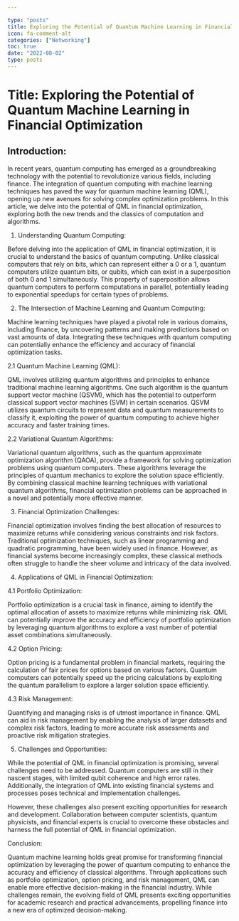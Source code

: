 ```yaml
---

type: "posts"
title: Exploring the Potential of Quantum Machine Learning in Financial Optimization
icon: fa-comment-alt
categories: ["Networking"]
toc: true
date: "2022-08-02"
type: posts
---
```





# Title: Exploring the Potential of Quantum Machine Learning in Financial Optimization

## Introduction:

In recent years, quantum computing has emerged as a groundbreaking technology with the potential to revolutionize various fields, including finance. The integration of quantum computing with machine learning techniques has paved the way for quantum machine learning (QML), opening up new avenues for solving complex optimization problems. In this article, we delve into the potential of QML in financial optimization, exploring both the new trends and the classics of computation and algorithms.

1. Understanding Quantum Computing:

Before delving into the application of QML in financial optimization, it is crucial to understand the basics of quantum computing. Unlike classical computers that rely on bits, which can represent either a 0 or a 1, quantum computers utilize quantum bits, or qubits, which can exist in a superposition of both 0 and 1 simultaneously. This property of superposition allows quantum computers to perform computations in parallel, potentially leading to exponential speedups for certain types of problems.

2. The Intersection of Machine Learning and Quantum Computing:

Machine learning techniques have played a pivotal role in various domains, including finance, by uncovering patterns and making predictions based on vast amounts of data. Integrating these techniques with quantum computing can potentially enhance the efficiency and accuracy of financial optimization tasks.

2.1 Quantum Machine Learning (QML):

QML involves utilizing quantum algorithms and principles to enhance traditional machine learning algorithms. One such algorithm is the quantum support vector machine (QSVM), which has the potential to outperform classical support vector machines (SVM) in certain scenarios. QSVM utilizes quantum circuits to represent data and quantum measurements to classify it, exploiting the power of quantum computing to achieve higher accuracy and faster training times.

2.2 Variational Quantum Algorithms:

Variational quantum algorithms, such as the quantum approximate optimization algorithm (QAOA), provide a framework for solving optimization problems using quantum computers. These algorithms leverage the principles of quantum mechanics to explore the solution space efficiently. By combining classical machine learning techniques with variational quantum algorithms, financial optimization problems can be approached in a novel and potentially more effective manner.

3. Financial Optimization Challenges:

Financial optimization involves finding the best allocation of resources to maximize returns while considering various constraints and risk factors. Traditional optimization techniques, such as linear programming and quadratic programming, have been widely used in finance. However, as financial systems become increasingly complex, these classical methods often struggle to handle the sheer volume and intricacy of the data involved.

4. Applications of QML in Financial Optimization:

4.1 Portfolio Optimization:

Portfolio optimization is a crucial task in finance, aiming to identify the optimal allocation of assets to maximize returns while minimizing risk. QML can potentially improve the accuracy and efficiency of portfolio optimization by leveraging quantum algorithms to explore a vast number of potential asset combinations simultaneously.

4.2 Option Pricing:

Option pricing is a fundamental problem in financial markets, requiring the calculation of fair prices for options based on various factors. Quantum computers can potentially speed up the pricing calculations by exploiting the quantum parallelism to explore a larger solution space efficiently.

4.3 Risk Management:

Quantifying and managing risks is of utmost importance in finance. QML can aid in risk management by enabling the analysis of larger datasets and complex risk factors, leading to more accurate risk assessments and proactive risk mitigation strategies.

5. Challenges and Opportunities:

While the potential of QML in financial optimization is promising, several challenges need to be addressed. Quantum computers are still in their nascent stages, with limited qubit coherence and high error rates. Additionally, the integration of QML into existing financial systems and processes poses technical and implementation challenges.

However, these challenges also present exciting opportunities for research and development. Collaboration between computer scientists, quantum physicists, and financial experts is crucial to overcome these obstacles and harness the full potential of QML in financial optimization.

Conclusion:

Quantum machine learning holds great promise for transforming financial optimization by leveraging the power of quantum computing to enhance the accuracy and efficiency of classical algorithms. Through applications such as portfolio optimization, option pricing, and risk management, QML can enable more effective decision-making in the financial industry. While challenges remain, the evolving field of QML presents exciting opportunities for academic research and practical advancements, propelling finance into a new era of optimized decision-making.